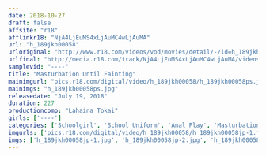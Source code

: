 ```yaml
---
date: 2018-10-27
draft: false
affsite: "r18"
afflinkr18: "NjA4LjEuMS4xLjAuMC4wLjAuMA"
url: "h_189jkh00058"
urloriginal: "http://www.r18.com/videos/vod/movies/detail/-/id=h_189jkh00058"
urlfinal: "http://media.r18.com/track/NjA4LjEuMS4xLjAuMC4wLjAuMA/videos/vod/movies/detail/-/id=h_189jkh00058"
samplevid: "----"
title: "Masturbation Until Fainting"
mainimgurl: "pics.r18.com/digital/video/h_189jkh00058/h_189jkh00058ps.jpg"
mainimgs: "h_189jkh00058ps.jpg"
releasedate: "July 19, 2018"
duration: 227
productioncomp: "Lahaina Tokai"
girls: ['----']
categories: ['Schoolgirl', 'School Uniform', 'Anal Play', 'Masturbation']
imgurls: ['pics.r18.com/digital/video/h_189jkh00058/h_189jkh00058jp-1.jpg', 'pics.r18.com/digital/video/h_189jkh00058/h_189jkh00058jp-2.jpg', 'pics.r18.com/digital/video/h_189jkh00058/h_189jkh00058jp-3.jpg', 'pics.r18.com/digital/video/h_189jkh00058/h_189jkh00058jp-4.jpg', 'pics.r18.com/digital/video/h_189jkh00058/h_189jkh00058jp-5.jpg', 'pics.r18.com/digital/video/h_189jkh00058/h_189jkh00058jp-6.jpg', 'pics.r18.com/digital/video/h_189jkh00058/h_189jkh00058jp-7.jpg', 'pics.r18.com/digital/video/h_189jkh00058/h_189jkh00058jp-8.jpg', 'pics.r18.com/digital/video/h_189jkh00058/h_189jkh00058jp-9.jpg', 'pics.r18.com/digital/video/h_189jkh00058/h_189jkh00058jp-10.jpg', 'pics.r18.com/digital/video/h_189jkh00058/h_189jkh00058jp-11.jpg', 'pics.r18.com/digital/video/h_189jkh00058/h_189jkh00058jp-12.jpg', 'pics.r18.com/digital/video/h_189jkh00058/h_189jkh00058jp-13.jpg', 'pics.r18.com/digital/video/h_189jkh00058/h_189jkh00058jp-14.jpg', 'pics.r18.com/digital/video/h_189jkh00058/h_189jkh00058jp-15.jpg', 'pics.r18.com/digital/video/h_189jkh00058/h_189jkh00058jp-16.jpg', 'pics.r18.com/digital/video/h_189jkh00058/h_189jkh00058jp-17.jpg', 'pics.r18.com/digital/video/h_189jkh00058/h_189jkh00058jp-18.jpg', 'pics.r18.com/digital/video/h_189jkh00058/h_189jkh00058jp-19.jpg', 'pics.r18.com/digital/video/h_189jkh00058/h_189jkh00058jp-20.jpg']
imgs: ['h_189jkh00058jp-1.jpg', 'h_189jkh00058jp-2.jpg', 'h_189jkh00058jp-3.jpg', 'h_189jkh00058jp-4.jpg', 'h_189jkh00058jp-5.jpg', 'h_189jkh00058jp-6.jpg', 'h_189jkh00058jp-7.jpg', 'h_189jkh00058jp-8.jpg', 'h_189jkh00058jp-9.jpg', 'h_189jkh00058jp-10.jpg', 'h_189jkh00058jp-11.jpg', 'h_189jkh00058jp-12.jpg', 'h_189jkh00058jp-13.jpg', 'h_189jkh00058jp-14.jpg', 'h_189jkh00058jp-15.jpg', 'h_189jkh00058jp-16.jpg', 'h_189jkh00058jp-17.jpg', 'h_189jkh00058jp-18.jpg', 'h_189jkh00058jp-19.jpg', 'h_189jkh00058jp-20.jpg']
---
```

